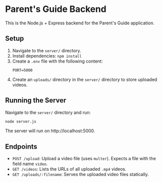 # Parent's Guide Backend

This is the Node.js + Express backend for the Parent's Guide application.

## Setup

1. Navigate to the `server/` directory.
2. Install dependencies: `npm install`
3. Create a `.env` file with the following content:
   ```
   PORT=5000
   ```
4. Create an `uploads/` directory in the `server/` directory to store uploaded videos.

## Running the Server

Navigate to the `server/` directory and run:

```bash
node server.js
```

The server will run on http://localhost:5000.

## Endpoints

- `POST /upload`: Upload a video file (uses `multer`). Expects a file with the field name `video`.
- `GET /videos`: Lists the URLs of all uploaded `.mp4` videos.
- `GET /uploads/:filename`: Serves the uploaded video files statically. 